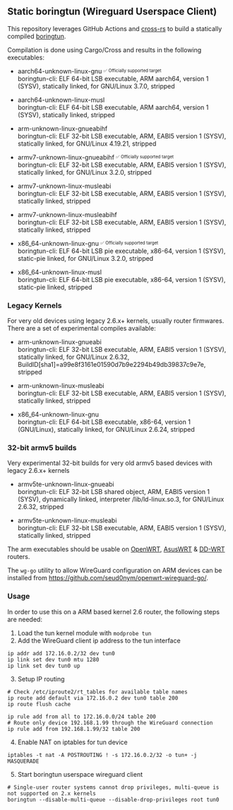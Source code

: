 ## Static boringtun (Wireguard Userspace Client) ##

This repository leverages GitHub Actions and [cross-rs](https://github.com/cross-rs/cross) to build a statically compiled [boringtun](https://github.com/cloudflare/boringtun).

Compilation is done using Cargo/Cross and results in the following executables:

- aarch64-unknown-linux-gnu <sup><sub>:white_check_mark: Officially supported target</sub></sup>  
boringtun-cli: ELF 64-bit LSB executable, ARM aarch64, version 1 (SYSV), statically linked, for GNU/Linux 3.7.0, stripped

- aarch64-unknown-linux-musl  
boringtun-cli: ELF 64-bit LSB executable, ARM aarch64, version 1 (SYSV), statically linked, stripped

- arm-unknown-linux-gnueabihf  
boringtun-cli: ELF 32-bit LSB executable, ARM, EABI5 version 1 (SYSV), statically linked, for GNU/Linux 4.19.21, stripped

- armv7-unknown-linux-gnueabihf <sup><sub>:white_check_mark: Officially supported target</sub></sup>  
boringtun-cli: ELF 32-bit LSB executable, ARM, EABI5 version 1 (SYSV), statically linked, for GNU/Linux 3.2.0, stripped

- armv7-unknown-linux-musleabi  
boringtun-cli: ELF 32-bit LSB executable, ARM, EABI5 version 1 (SYSV), statically linked, stripped

- armv7-unknown-linux-musleabihf  
boringtun-cli: ELF 32-bit LSB executable, ARM, EABI5 version 1 (SYSV), statically linked, stripped

- x86_64-unknown-linux-gnu <sup><sub>:white_check_mark: Officially supported target</sub></sup>  
boringtun-cli: ELF 64-bit LSB pie executable, x86-64, version 1 (SYSV), static-pie linked, for GNU/Linux 3.2.0, stripped

- x86_64-unknown-linux-musl  
boringtun-cli: ELF 64-bit LSB pie executable, x86-64, version 1 (SYSV), static-pie linked, stripped

### Legacy Kernels

For very old devices using legacy 2.6.x+ kernels, usually router firmwares. There are a set of experimental compiles available:

- arm-unknown-linux-gnueabi  
boringtun-cli: ELF 32-bit LSB executable, ARM, EABI5 version 1 (SYSV), statically linked, for GNU/Linux 2.6.32, BuildID[sha1]=a99e8f3161e01590d7b9e2294b49db39837c9e7e, stripped

- arm-unknown-linux-musleabi   
boringtun-cli: ELF 32-bit LSB executable, ARM, EABI5 version 1 (SYSV), statically linked, stripped

- x86_64-unknown-linux-gnu  
boringtun-cli: ELF 64-bit LSB executable, x86-64, version 1 (GNU/Linux), statically linked, for GNU/Linux 2.6.24, stripped

### 32-bit armv5 builds

Very experimental 32-bit builds for very old armv5 based devices with legacy 2.6.x+ kernels

- armv5te-unknown-linux-gnueabi  
boringtun-cli: ELF 32-bit LSB shared object, ARM, EABI5 version 1 (SYSV), dynamically linked, interpreter /lib/ld-linux.so.3, for GNU/Linux 2.6.32, stripped

- armv5te-unknown-linux-musleabi  
boringtun-cli: ELF 32-bit LSB executable, ARM, EABI5 version 1 (SYSV), statically linked, stripped

The arm executables should be usable on [OpenWRT](https://openwrt.org/), [AsusWRT](https://www.asuswrt-merlin.net/) & [DD-WRT](https://dd-wrt.com/) routers.

The `wg-go` utility to allow WireGuard configuration on ARM devices can be installed from https://github.com/seud0nym/openwrt-wireguard-go/.

### Usage ###

In order to use this on a ARM based kernel 2.6 router, the following steps are needed:

   1. Load the tun kernel module with `modprobe tun`
   2. Add the WireGuard client ip address to the tun interface  

    ip addr add 172.16.0.2/32 dev tun0
    ip link set dev tun0 mtu 1280
    ip link set dev tun0 up

   3. Setup IP routing

    # Check /etc/iproute2/rt_tables for available table names
    ip route add default via 172.16.0.2 dev tun0 table 200
    ip route flush cache

    ip rule add from all to 172.16.0.0/24 table 200
    # Route only device 192.168.1.99 through the WireGuard connection
    ip rule add from 192.168.1.99/32 table 200

   4. Enable NAT on iptables for tun device

    iptables -t nat -A POSTROUTING ! -s 172.16.0.2/32 -o tun+ -j MASQUERADE

   5. Start boringtun userspace wireguard client

    # Single-user router systems cannot drop privileges, multi-queue is not supported on 2.x kernels
    boringtun --disable-multi-queue --disable-drop-privileges root tun0
